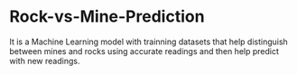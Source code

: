 # Rock-vs-Mine-Prediction
It is a Machine Learning model with trainning datasets that help distinguish between mines and rocks using accurate readings and then help predict with new readings.
